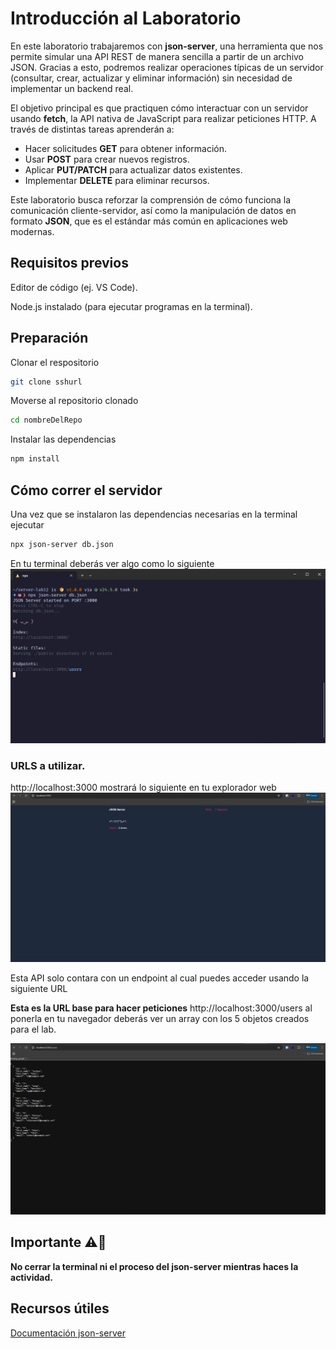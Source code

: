 # Introducción al Laboratorio  

En este laboratorio trabajaremos con **json-server**, una herramienta que nos permite simular una API REST de manera sencilla a partir de un archivo JSON. Gracias a esto, podremos realizar operaciones típicas de un servidor (consultar, crear, actualizar y eliminar información) sin necesidad de implementar un backend real.  

El objetivo principal es que practiquen cómo interactuar con un servidor usando **fetch**, la API nativa de JavaScript para realizar peticiones HTTP. A través de distintas tareas aprenderán a:  

- Hacer solicitudes **GET** para obtener información.  
- Usar **POST** para crear nuevos registros.  
- Aplicar **PUT/PATCH** para actualizar datos existentes.  
- Implementar **DELETE** para eliminar recursos.  

Este laboratorio busca reforzar la comprensión de cómo funciona la comunicación cliente-servidor, así como la manipulación de datos en formato **JSON**, que es el estándar más común en aplicaciones web modernas.  

## Requisitos previos

Editor de código (ej. VS Code).

Node.js instalado (para ejecutar programas en la terminal).

## Preparación

Clonar el respositorio
```bash
git clone sshurl
```
Moverse al repositorio clonado
```bash
cd nombreDelRepo
```

Instalar las dependencias
```bash
npm install
```

## Cómo correr el servidor

Una vez que se instalaron las dependencias necesarias en la terminal ejecutar 

```bash
npx json-server db.json
```
En tu terminal deberás ver algo como lo siguiente
![Imagen de la terminal ejecutando el json-server](./images/image.png)

### URLS a utilizar.

http://localhost:3000 mostrará lo siguiente en tu explorador web
![Imagen del explorador web ejecutando json-server](./images/explorador.png)

Esta API solo contara con un endpoint al cual puedes acceder usando la siguiente URL

**Esta es la URL base para hacer peticiones**  http://localhost:3000/users al ponerla en tu navegador deberás ver un array con los 5 objetos creados para el lab.

![Imagen de la salida del enpoint](./images/endpoint.png)

## Importante ⚠️👀

**No cerrar la terminal ni el proceso del json-server mientras haces la actividad.**

## Recursos útiles

[Documentación json-server](https://www.npmjs.com/package/json-server)

